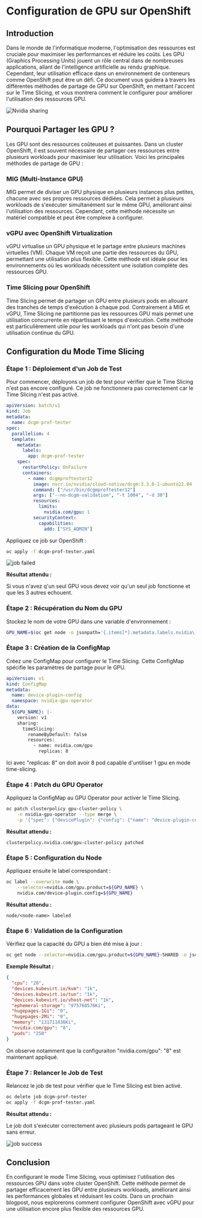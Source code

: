 # Configuration de GPU sur OpenShift

## Introduction

Dans le monde de l'informatique moderne, l'optimisation des ressources est cruciale pour maximiser les performances et réduire les coûts. Les GPU (Graphics Processing Units) jouent un rôle central dans de nombreuses applications, allant de l'intelligence artificielle au rendu graphique. Cependant, leur utilisation efficace dans un environnement de conteneurs comme OpenShift peut être un défi. Ce document vous guidera à travers les différentes méthodes de partage de GPU sur OpenShift, en mettant l'accent sur le Time Slicing, et vous montrera comment le configurer pour améliorer l'utilisation des ressources GPU.

![Nvidia sharing](images/nvidia-arch.svg)

## Pourquoi Partager les GPU ?

Les GPU sont des ressources coûteuses et puissantes. Dans un cluster OpenShift, il est souvent nécessaire de partager ces ressources entre plusieurs workloads pour maximiser leur utilisation. Voici les principales méthodes de partage de GPU :

### MIG (Multi-Instance GPU)

MIG permet de diviser un GPU physique en plusieurs instances plus petites, chacune avec ses propres ressources dédiées. Cela permet à plusieurs workloads de s'exécuter simultanément sur le même GPU, améliorant ainsi l'utilisation des ressources. Cependant, cette méthode nécessite un matériel compatible et peut être complexe à configurer.

### vGPU avec OpenShift Virtualization

vGPU virtualise un GPU physique et le partage entre plusieurs machines virtuelles (VM). Chaque VM reçoit une partie des ressources du GPU, permettant une utilisation plus flexible. Cette méthode est idéale pour les environnements où les workloads nécessitent une isolation complète des ressources GPU.

### Time Slicing pour OpenShift

Time Slicing permet de partager un GPU entre plusieurs pods en allouant des tranches de temps d'exécution à chaque pod. Contrairement à MIG et vGPU, Time Slicing ne partitionne pas les ressources GPU mais permet une utilisation concurrente en répartissant le temps d'exécution. Cette méthode est particulièrement utile pour les workloads qui n'ont pas besoin d'une utilisation continue du GPU.

## Configuration du Mode Time Slicing

### Étape 1 : Déploiement d'un Job de Test

Pour commencer, déployons un job de test pour vérifier que le Time Slicing n'est pas encore configuré. Ce job ne fonctionnera pas correctement car le Time Slicing n'est pas activé.

```yaml
apiVersion: batch/v1
kind: Job
metadata:
  name: dcgm-prof-tester
spec:
  parallelism: 4
  template:
    metadata:
      labels:
        app: dcgm-prof-tester
    spec:
      restartPolicy: OnFailure
      containers:
        - name: dcgmproftester12
          image: nvcr.io/nvidia/cloud-native/dcgm:3.3.8-1-ubuntu22.04
          command: ["/usr/bin/dcgmproftester12"]
          args: ["--no-dcgm-validation", "-t 1004", "-d 30"]
          resources:
            limits:
              nvidia.com/gpu: 1
          securityContext:
            capabilities:
              add: ["SYS_ADMIN"]
```

Appliquez ce job sur OpenShift :

```sh
oc apply -f dcgm-prof-tester.yaml
```

![job failed](images/job-failed.png)

**Résultat attendu :**

Si vous n'avez q'un seul GPU vous devez voir qu'un seul job fonctionne et que les 3 autres echouent.

### Étape 2 : Récupération du Nom du GPU

Stockez le nom de votre GPU dans une variable d'environnement :

```sh
GPU_NAME=$(oc get node -o jsonpath='{.items[*].metadata.labels.nvidia\.com/gpu\.product}')
```

### Étape 3 : Création de la ConfigMap

Créez une ConfigMap pour configurer le Time Slicing. Cette ConfigMap spécifie les paramètres de partage pour le GPU.

```yaml
apiVersion: v1
kind: ConfigMap
metadata:
  name: device-plugin-config
  namespace: nvidia-gpu-operator
data:
  ${GPU_NAME}: |-
    version: v1
    sharing:
      timeSlicing:
        renameByDefault: false
        resources:
          - name: nvidia.com/gpu
            replicas: 8
```

Ici avec "replicas: 8" on doit avoir 8 pod capable d'untiliser 1 gpu en mode time-slicing.

### Étape 4 : Patch du GPU Operator

Appliquez la ConfigMap au GPU Operator pour activer le Time Slicing.

```sh
oc patch clusterpolicy gpu-cluster-policy \
    -n nvidia-gpu-operator --type merge \
    -p '{"spec": {"devicePlugin": {"config": {"name": "device-plugin-config"}}}}'
```

**Résultat attendu :**

```
clusterpolicy.nvidia.com/gpu-cluster-policy patched
```

### Étape 5 : Configuration du Node

Appliquez ensuite le label correspondant :

```sh
oc label --overwrite node \
    --selector=nvidia.com/gpu.product=${GPU_NAME} \
    nvidia.com/device-plugin.config=${GPU_NAME}
```

**Résultat attendu :**

```
node/<node-name> labeled
```

### Étape 6 : Validation de la Configuration

Vérifiez que la capacité du GPU a bien été mise à jour :

```sh
oc get node --selector=nvidia.com/gpu.product=${GPU_NAME}-SHARED -o json | jq '.items[0].status.capacity'
```

**Exemple Résultat :**

```json
{
  "cpu": "28",
  "devices.kubevirt.io/kvm": "1k",
  "devices.kubevirt.io/tun": "1k",
  "devices.kubevirt.io/vhost-net": "1k",
  "ephemeral-storage": "975760576Ki",
  "hugepages-1Gi": "0",
  "hugepages-2Mi": "0",
  "memory": "131711436Ki",
  "nvidia.com/gpu": "8",
  "pods": "250"
}
```

On observe notamment que la configuraiton "nvidia.com/gpu": "8" est maintenant appliqué.

### Étape 7 : Relancer le Job de Test

Relancez le job de test pour vérifier que le Time Slicing est bien activé.

```sh
oc delete job dcgm-prof-tester
oc apply -f dcgm-prof-tester.yaml
```

**Résultat attendu :**

Le job doit s'exécuter correctement avec plusieurs pods partageant le GPU sans erreur.

![job success](images/job-win.png)

## Conclusion

En configurant le mode Time Slicing, vous optimisez l'utilisation des ressources GPU dans votre cluster OpenShift. Cette méthode permet de partager efficacement les GPU entre plusieurs workloads, améliorant ainsi les performances globales et réduisant les coûts. Dans un prochain blogpost, nous explorerons comment configurer OpenShift avec vGPU pour une utilisation encore plus flexible des ressources GPU.

